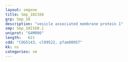 ```yaml
---
layout: smgene
title: Smp_102160
grp: Smp_10
description: "vesicle associated membrane protein 1"
smp: Smp_102160.1
uniprot: "G4M006"
length:   621
cdd: "COG5143, cl09522, pfam00957"
kk: ns
categories: sm
---
```

